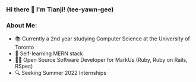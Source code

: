 ### Hi there 👋 I'm Tianji! (tee-yawn-gee)

<!--
**therealfake/therealfake** is a ✨ _special_ ✨ repository because its `README.md` (this file) appears on your GitHub profile.

Here are some ideas to get you started:

- 🔭 I’m currently working on ...
- 🌱 I’m currently learning ...
- 👯 I’m looking to collaborate on ...
- 🤔 I’m looking for help with ...
- 💬 Ask me about ...
- 📫 How to reach me: ...
- 😄 Pronouns: ...
- ⚡ Fun fact: ...
-->
### About Me:
- 📚 Currently a 2nd year studying Computer Science at the University of Toronto
- 📝 Self-learning MERN stack
- 👷‍♂️ Open Source Software Developer for MarkUs (Ruby, Ruby on Rails, RSpec)
- 🔍 Seeking Summer 2022 Internships <br /> <br />

<!--[![Tianji's GitHub stats](https://github-readme-stats.vercel.app/api?username=therealfake&hide=stars&count_private=true&show_icons=true&theme=radical)](https://github.com/anuraghazra/github-readme-stats)-->

